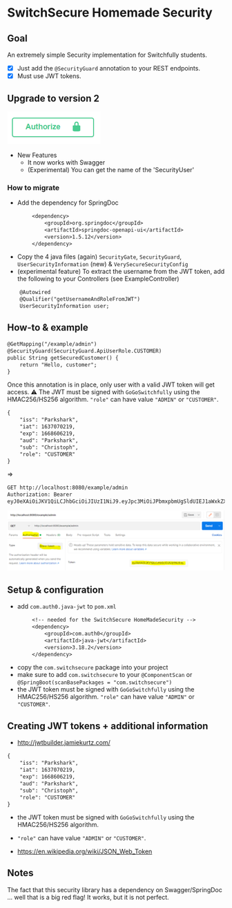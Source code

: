 # SwitchSecure Homemade Security

## Goal
An extremely simple Security implementation for Switchfully students.
- [x] Just add the `@SecurityGuard` annotation to your REST endpoints.
- [x] Must use JWT tokens.

## Upgrade to version 2
![](swagger-authenticate.png)
- New Features
    - It now works with Swagger
    - (Experimental) You can get the name of the 'SecurityUser'

### How to migrate
- Add the dependency for SpringDoc
```
        <dependency>
            <groupId>org.springdoc</groupId>
            <artifactId>springdoc-openapi-ui</artifactId>
            <version>1.5.12</version>
        </dependency>
```
- Copy the 4 java files (again) `SecurityGate`, `SecurityGuard`, `UserSecurityInformation` (new) & `VerySecureSecurityConfig`
- (experimental feature) To extract the username from the JWT token, add the following to your Controllers (see ExampleController)
```
    @Autowired
    @Qualifier("getUsernameAndRoleFromJWT")
    UserSecurityInformation user;
```

## How-to & example
```
@GetMapping("/example/admin")
@SecurityGuard(SecurityGuard.ApiUserRole.CUSTOMER)
public String getSecuredCustomer() {
    return "Hello, customer";
}
```

Once this annotation is in place, only user with a valid JWT token will get access.
:warning: The JWT must be signed with `GoGoSwitchfully` using the HMAC256/HS256 algorithm. `"role"` can have value `"ADMIN"` or `"CUSTOMER"`.
```
{
    "iss": "Parkshark",
    "iat": 1637070219,
    "exp": 1668606219,
    "aud": "Parkshark",
    "sub": "Christoph",
    "role": "CUSTOMER"
}
```
=>
```
GET http://localhost:8080/example/admin
Authorization: Bearer eyJ0eXAiOiJKV1QiLCJhbGciOiJIUzI1NiJ9.eyJpc3MiOiJPbmxpbmUgSldUIEJ1aWxkZXIiLCJpYXQiOjE2MzcwNTQ3MzgsImV4cCI6MTY2ODU5MDczOCwiYXVkIjoid3d3LmV4YW1wbGUuY29tIiwic3ViIjoiQ2hyaXN0b3BoIiwiR2l2ZW5OYW1lIjoiSm9obm55IiwiU3VybmFtZSI6IlJvY2tldCIsIkVtYWlsIjoianJvY2tldEBleGFtcGxlLmNvbSIsIlJvbGUiOlsiTWFuYWdlciIsIkFETUlOIl19.QYrwmoMUu1ANpRn91RsceXkV3uNMPqLpTQbT0PM6fBc
```

![](postman.png)


## Setup & configuration
- add `com.auth0.java-jwt` to `pom.xml`
```
        <!-- needed for the SwitchSecure HomeMadeSecurity -->
        <dependency>
            <groupId>com.auth0</groupId>
            <artifactId>java-jwt</artifactId>
            <version>3.18.2</version>
        </dependency>
```
- copy the `com.switchsecure` package into your project
- make sure to add `com.switchsecure` to your `@ComponentScan` or `@SpringBoot(scanBasePackages = "com.switchsecure")`
- the JWT token must be signed with `GoGoSwitchfully` using the HMAC256/HS256 algorithm. `"role"` can have value `"ADMIN"` or `"CUSTOMER"`.

## Creating JWT tokens + additional information
- http://jwtbuilder.jamiekurtz.com/
```
{
    "iss": "Parkshark",
    "iat": 1637070219,
    "exp": 1668606219,
    "aud": "Parkshark",
    "sub": "Christoph",
    "role": "CUSTOMER"
}
```
- the JWT token must be signed with `GoGoSwitchfully` using the HMAC256/HS256 algorithm.
- `"role"` can have value `"ADMIN"` or `"CUSTOMER"`.

- https://en.wikipedia.org/wiki/JSON_Web_Token

## Notes
The fact that this security library has a dependency on Swagger/SpringDoc ... well that is a big red flag!
It works, but it is not perfect.
